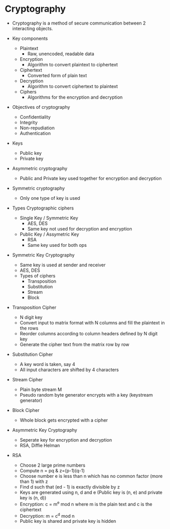 # Cryptography

- Cryptography is a method of secure communication between 2 interacting objects.

- Key components
  - Plaintext
    - Raw, unencoded, readable data
  - Encryption
    - Algorithm to convert plaintext to ciphertext
  - Ciphertext
    - Converted form of plain text
  - Decryption
    - Algorithm to convert ciphertext to plaintext
  - Ciphers
    - Algorithms for the encryption and decryption

- Objectives of cryptography
  - Confidentiality
  - Integrity
  - Non-repudiation
  - Authentication

- Keys
  - Public key
  - Private key

- Asymmetric cryptography
  - Public and Private key used together for encryption and decryption
- Symmetric cryptography
  - Only one type of key is used

- Types Cryptographic ciphers
  - Single Key / Symmetric Key
    - AES, DES
    - Same key not used for decryption and encryption
  - Public Key / Assymetric Key
    - RSA
    - Same key used for both ops

- Symmetric Key Cryptography
  - Same key is used at sender and receiver
  - AES, DES
  - Types of ciphers
    - Transposition
    - Substitution
    - Stream
    - Block

- Transposition Cipher
  - N digit key
  - Convert input to matrix format with N columns and fill the plaintext in the rows
  - Reorder columns according to column headers defined by N digit key
  - Generate the cipher text from the matrix row by row

- Substitution Cipher
  - A key word is taken, say 4
  - All input characters are shifted by 4 characters

- Stream Cipher
  - Plain byte stream M
  - Pseudo random byte generator encrypts with a key (keystream generator)

- Block Cipher
  - Whole block gets encrypted with a cipher

- Asymmetric Key Cryptography
  - Seperate key for encryption and decryption
  - RSA, Diffie Helman

- RSA
  - Choose 2 large prime numbers
  - Compute n = pq & z=(p-1)(q-1)
  - Choose number e is less than n which has no common factor (more than 1) with z
  - Find d such that (ed - 1) is exactly divisible by z
  - Keys are generated using n, d and e (Public key is (n, e) and private key is (n, d))
  - Encryption: c = m<sup>e</sup> mod n where m is the plain text and c is the ciphertext
  - Decryption: m = c<sup>d</sup> mod n
  - Public key is shared and private key is hidden